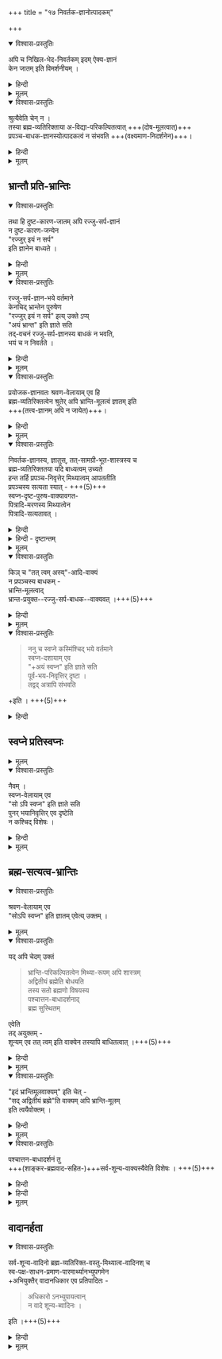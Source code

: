 +++
title = "१७ निवर्तक-ज्ञानोत्पादकम्"

+++

<details open><summary>विश्वास-प्रस्तुतिः</summary>

अपि च निखिल-भेद-निवर्तकम् इदम् ऐक्य-ज्ञानं  
केन जातम् इति विमर्शनीयम् । 
</details>

<details><summary>हिन्दी</summary>

[[१०६]]  

आगे श्रीरामानुज स्वामी जी ने  
निवर्तकज्ञान के कारण का खण्डन किया है ।  
वह इस प्रकार है कि अद्वैतियों ने माना है कि ऐक्यज्ञान सम्पूर्ण भेदों का निवर्तक होता है ।  
उस ऐक्यज्ञान के विषय में  
यह विचार करना चाहिये कि वह ज्ञान किससे उत्पन्न होता है ?  

</details>


<details><summary>मूलम्</summary>

अपि च निखिलभेदनिवर्तकम् इदम् ऐक्यज्ञानं केन जातम् इति विमर्शनीयम् । 
</details>

<details open><summary>विश्वास-प्रस्तुतिः</summary>

श्रुत्यैवेति चेन् न ।  
तस्या ब्रह्म-व्यतिरिक्ताया अ-विद्या-परिकल्पितत्वात् +++(दोष-मूलत्वात्)+++  
प्रपञ्च-बाधक-ज्ञानस्योत्पादकत्वं न संभवति +++(वक्ष्यमाण-निदर्शनेन)+++। 
</details>

<details><summary>हिन्दी</summary>

अद्वैती कहते हैं कि वह ज्ञान  
" तत्त्वमसि " इत्यादि श्रुतिवाक्यों से उत्पन्न होता है ।  
इस पर श्रीरामानुज स्वामी जी कहते हैं कि  
यह प्रपञ्चबाधकज्ञान श्रुति से उत्पन्न नहीं होगा ।  
श्रुति ब्रह्मव्यतिरिक्त है  
अतएव अविद्या से कल्पित है ।  
यह अर्थ अद्वैतियों को मान्य है ।  
अविद्या दोष है ।  
अविद्याकल्पित श्रुति दोषजन्य सिद्ध होती है ।  
दोषजन्य श्रुति के द्वारा जो ज्ञान होगा  
वह दूषित है,  
उससे किसी का भी बाध नहीं होगा ।  

</details>


<details><summary>मूलम्</summary>

श्रुत्यैवेति चेन् न ।  
तस्या ब्रह्मव्यतिरिक्ताया अविद्यापरिकल्पितत्वात् प्रपञ्चबाधकज्ञानस्योत्पादकत्वं न संभवति । 
</details>

## भ्रान्तौ प्रति-भ्रान्तिः

<details open><summary>विश्वास-प्रस्तुतिः</summary>

तथा हि दुष्ट-कारण-जातम् अपि रज्जु-सर्प-ज्ञानं  
न दुष्ट-कारण-जन्येन  
"रज्जुर् इयं न सर्प"  
इति ज्ञानेन बाध्यते । 
</details>

<details><summary>हिन्दी</summary>

यहाँ पर यह दृशन्त ध्यान देने योग्य है,  
मान लिया जाय कि  
किसी मनुष्य को इन्द्रियदोष के कारण  
रज्जु में सर्पज्ञान हो गया ।  
इसमें सन्देह नहीं कि  
यह ज्ञान दुष्ट कारण से उत्पन्न है ।  
…
</details>


<details><summary>मूलम्</summary>

तथा हि दुष्टकारणजातम् अपि रज्जुसर्पज्ञानं न दुष्टकारणजन्येन रज्जुर् इयं न सर्प इति ज्ञानेन बाध्यते । 
</details>


<details open><summary>विश्वास-प्रस्तुतिः</summary>

रज्जु-सर्प-ज्ञान-भये वर्तमाने  
केनचिद् भ्रान्तेन पुरुषेण  
"रज्जुर् इयं न सर्प" इत्य् उक्ते ऽप्य्  
"अयं भ्रान्त" इति ज्ञाते सति  
तद्-वचनं रज्जु-सर्प-ज्ञानस्य बाधकं  न भवति,  
भयं च न निवर्तते । 
</details>

<details><summary>हिन्दी</summary>

वैसे ही दूसरा कोई मनुष्य है  
जिसके इन्द्रिय में दूसरा कोई दोष हैं  उसको रज्जु देखकर  
यह ज्ञान होता है कि  
यह रज्जु है, सर्प नहीं ।  
रज्जुसर्पज्ञान से भयभीत होने वाले प्रथम मनुष्य को  
दूसरा मनुष्य समझाता है कि यह रज्जु है, सर्प नहीं।  
ऐसा समझाने पर भी प्रथम मनुष्य का  
न भ्रम ही दूर होता है  
न भय ही  
क्योंकि प्रथम मनुष्य,  
द्वितीय मनुष्य के विषय में समझता है कि इस [[११०]] मनुष्य के इन्द्रिय में दोष है,  
यह भ्रान्त है,  
इसके वचन पर विश्वास नहीं करना चाहिये ।  
ऐसी स्थिति में प्रथम मनुष्य का भ्रम दूर नहीं होता,  
न द्वितीय मनुष्य के उपदेश से  
वहाँ सर्प का बाध ही होता है ।  
यह दृष्टान्त है ।  

</details>


<details><summary>मूलम्</summary>

रज्जुसर्पज्ञानभये वर्तमाने केनचिद्भ्रान्तेन पुरुषेण रज्जुर् इयं न सर्प इत्युक्ते ऽप्य् अयं भ्रान्त इति ज्ञाते सति तद्वचनं रज्जुसर्पज्ञानस्य बाधकं न भवति भयं च न निवर्तते । 
</details>


<details open><summary>विश्वास-प्रस्तुतिः</summary>

प्रयोजक-ज्ञानवतः श्रवण-वेलायाम् एव हि  
ब्रह्म-व्यतिरिक्तत्वेन श्रुतेर् अपि भ्रान्ति-मूलत्वं ज्ञातम् इति  
+++(तत्त्व-ज्ञानम् अपि न जायेत)+++। 
</details>

<details><summary>हिन्दी</summary>

प्रकृत में भी वैसा ही समझना चाहिये ।  
साधक शास्त्र सुनते समय ही  
यह जान लेता है कि  
ब्रह्मव्यतिरिक्त सभी पदार्थ अविद्या से कल्पित हैं,  
वे भ्रम से ही दिखाई देते हैं,  
वे सब मिथ्या हैं ।  

शास्त्र सुनते समय साधक  
यह भी समझ लेता है कि  
वेदशास्त्र भी ब्रह्मव्यतिरिक्त होने से अविद्या से कल्पित हैं  
तथा मिथ्या हैं ।  
ऐसे समझने वाले साधक को  
दोषदूषित शास्त्र  
प्रपञ्चबाधक ज्ञान नहीं उत्पन्न कर सकता,  
न उस ज्ञान से प्रपञ्च का बोध ही होगा।  

कहने का तात्पर्य यह है कि  
प्रपञ्चबाधक ज्ञान का  
यह अविद्यादोषप्रसूत शास्त्र उत्पादक नहीं हो सकता । 

</details>


<details><summary>मूलम्</summary>

प्रयोजकज्ञानवतः श्रवणवेलायाम् एव हि ब्रह्मव्यतिरिक्तत्वेन श्रुतेर् अपि भ्रान्तिमूलत्वं ज्ञातम् इति । 
</details>


<details open><summary>विश्वास-प्रस्तुतिः</summary>

निवर्तक-ज्ञानस्य, ज्ञातुस्, तत्-सामग्री-भूत-शास्त्रस्य च  
ब्रह्म-व्यतिरिक्ततया यदि बाध्यत्वम् उच्यते  
हन्त तर्हि प्रपञ्च-निवृत्तेर् मिथ्यात्वम् आपततीति  
प्रपञ्चस्य सत्यता स्यात् - +++(5)+++  
स्वप्न-दृष्ट-पुरुष-वाक्यावगत-  
पित्रादि-मरणस्य मिथ्यात्वेन  
पित्रादि-सत्यतावत् । 
</details>

<details><summary>हिन्दी</summary>

किंच, अद्वैतियोँ ने यह माना है कि प्रपञ्चनिवर्तक ज्ञान, उसका ज्ञाता, और उस ज्ञान का साधन बनने वाला शास्त्र यह सब ब्रह्मव्यतिरिक्त होने के कारण अन्त में बाधित हो जाते हैं ।  
इस पर श्रीरामानुज स्वामी जी ने यह दोष दिया कि यदि प्रपञ्चनिवर्तक ज्ञान इत्यादि बाधित माने जायेंगे तो प्रपञ्चनिवर्तकज्ञान से होने वाली प्रपञ्चनिवृत्ति मिथ्या हो जायेगी तथा प्रपञ्च सत्य हो जायेगा ।  

</details>

<details><summary>हिन्दी - दृष्टान्तम्</summary>

दृष्टान्त-मान लिया जाय किसी मनुष्य के स्वप्न में स्वप्नदृष्ट पुरुष ने उससे कहा कि तुम्हारे पिता मर गये हैं । जागने पर वह पुरुष - जिसने स्वप्न देखा था - समझता है कि स्वप्नदृष्ट पुरुप मिथ्या है, उसके द्वारा कथित पितृमरण भी मिथ्या है।  
ऐसा समझने वाला पुरुष पिता को जीवित मानता है ।  

जिस प्रकार स्वप्नश्रुत पितृमरण मिथ्या सिद्ध होने पर  
पिता का जीवन सत्य सिद्ध होता है  
उसी प्रकार स्वप्नदृष्ट पुरुष के समान निवर्तकज्ञान का बाध होने पर  
स्वप्नत पितृमरण की तरह  
प्रपञ्चनिवृत्ति भी मिथ्या सिद्ध होगी,  
तथा पितृजीवन के समान प्रपञ्च का सत्यत्व सिद्ध होगा ।  

</details>


<details><summary>मूलम्</summary>

निवर्तकज्ञानस्य ज्ञातुस् तत्सामग्रीभूतशास्त्रस्य च ब्रह्मव्यतिरिक्ततया यदि बाध्यत्वम् उच्यते हन्त तर्हि प्रपञ्चनिवृत्तेर् मिथ्यात्वम् आपततीति प्रपञ्चस्य सत्यता स्यात् -  
स्वप्नदृष्टपुरुषवाक्यावगतपित्रादिमरणस्य मिथ्यात्वेन पित्रादिसत्यतावत् । 

</details>


<details open><summary>विश्वास-प्रस्तुतिः</summary>

किञ् च "तत् त्वम् अस्य्"-आदि-वाक्यं  
न प्रपञ्चस्य बाधकम् -  
भ्रान्ति-मूलत्वाद्  
भ्रान्त-प्रयुक्त--रज्जु-सर्प-बाधक--वाक्यवत् ।+++(5)+++
</details>

<details><summary>हिन्दी</summary>

किंच, अद्वैती यह मानते हैं. कि भ्रान्त पुरुष का वाक्य रज्जुसर्प का बाध नहीं करता उसी प्रकार अद्वैतियोँ को  
।  
यह भी मानना चाहिये  
कि भ्रान्तिमूलक होने के कारण " तत्त्वमसि ” इत्यादि वाक्य भी प्रपञ्च का बाध नहीं कर सकते । 

</details>


<details><summary>मूलम्</summary>

किञ्च तत् त्वम् अस्य् आदिवाक्यं न प्रपञ्चस्य बाधकम् - भ्रान्तिमूलत्वाद् भ्रान्तप्रयुक्तरज्जुसर्पबाधकवाक्यवत् ।
</details>


<details open><summary>विश्वास-प्रस्तुतिः</summary>

> ननु च स्वप्ने कस्मिंश्चिद् भये वर्तमाने  
> स्वप्न-दशायाम् एव  
> "+अयं स्वप्न" इति ज्ञाते सति  
> पूर्व-भय-निवृत्तिर् दृष्टा ।  
तद्वद् अत्रापि संभवति

+इति । +++(5)+++
</details>

<details><summary>हिन्दी</summary>

इस प्रसंग पर अद्वैती ने यह कहा कि भ्रान्तिमूलक “तत्त्वमसि" इत्यादि वाक्य प्रपञ्च का बाध कर सकते हैं  
क्योंकि भ्रान्तिमूलक ज्ञान का भी बाधकत्व  
अनेक स्थलों में देखा गया है ।  

उदाहरण– मान लिया जाय कि  
स्वप्न में किसी मनुष्य को किसी दुर्घटना को सुनकर भय हो रहा है,  
यदि उस स्वप्न में ही वह मनुष्य यह भी समझ ले कि हमको दुर्घटना सुनने का स्वप्न हुआ है,  
हमने स्वप्न में दुर्घटना सुनी है  
तो उसका भय दूर हो जाता है ।  

यहाँ पर "हमने स्वप्न में दुर्घटना सुनी है"  
यह बाधकज्ञान स्वप्न में होता है,  
अतएव भ्रान्तिमूलक है ।  
भ्रान्तिमूलक होने पर भी  
वह भय को निवृत्त कर देता है ।  

वैसे ही प्रकृत में भी  
भ्रान्तिमूलक तत्त्वमस्यादि वाक्य से होने वाला ज्ञान भी  
प्रपञ्च का बाध कर सकता है।  
यह अद्वैती का कथन है । 

</details>

## स्वप्ने प्रतिस्वप्नः
<details><summary>मूलम्</summary>

ननु च स्वप्ने कस्मिंश्चिद् भये वर्तमाने स्वप्नदशायाम् एवायं स्वप्न इति ज्ञाते सति पूर्वभयनिवृत्तिर् दृष्टा ।  
तद्वद् अत्रापि संभवतीति । 
</details>



<details open><summary>विश्वास-प्रस्तुतिः</summary>

नैवम् ।  
स्वप्न-वेलायाम् एव  
"सो ऽपि स्वप्न" इति ज्ञाते सति  
पुनर् भयानिवृत्तिर् एव दृष्टेति  
न कश्चिद् विशेषः ।
</details>

<details><summary>हिन्दी</summary>

[[१११]]  

इस पर श्रीरामानुज स्वामी जी ने कहा कि  
स्वप्न में होने वाला भय  
"यह स्वप्न है" ऐसा समझने पर  
जरूर दूर होता है  
पर यदि वहाँ मनुष्य यह समझ ले  
"यह स्वप्न है"  
ऐसा ज्ञान हमको स्वप्न में हो रहा है  
तो फिर भय होने लगता है  
क्योंकि भयबाधक ज्ञान के विषय में  
"यह ज्ञान स्वप्न में हो रहा है"  
ऐसा\* ज्ञान होने पर  
वह ज्ञान भय को नहीं दूर सकता है,  
फिर भय होना उचित ही है ।  
वैसे ही प्रकृत में  
भेद-प्रपञ्च-बाधक तत्-त्वम् अस्यादि वाक्यजन्य ज्ञान के विषय में भी  
श्रवणकाल से लेकर  
"यह ज्ञान मिथ्या है यह ज्ञान अविद्याविजृम्भित है"  
ऐसी धारणा बन जाने के कारण  
वह ज्ञान भी प्रपञ्च को नहीं बाध सकता ।  

इस प्रकार विवेचना करके श्रीभाष्यकार स्वामी जी ने निवर्तकज्ञान को उत्पन्न करने वाली सामग्री का खण्डन किया है ।  
</details>


<details><summary>मूलम्</summary>

नैवम् । स्वप्नवेलायाम् एव सो ऽपि स्वप्न इति ज्ञाते सति पुनर्भयानिवृत्तिर् एव दृष्टेति न कश्चिद् विशेषः ।
</details>

## ब्रह्म-सत्यत्व-भ्रान्तिः
<details open><summary>विश्वास-प्रस्तुतिः</summary>

श्रवण-वेलायाम् एव  
"सोऽपि स्वप्न" इति ज्ञातम् एवेत्य् उक्तम् । 
</details>

<details><summary>मूलम्</summary>

श्रवणवेलायाम् एव सोऽपि स्वप्न इति ज्ञातम् एवेत्युक्तम् । 
</details>


<details open><summary>विश्वास-प्रस्तुतिः</summary>

यद् अपि चेदम् उक्तं  

> भ्रान्ति-परिकल्पितत्वेन मिथ्या-रूपम् अपि शास्त्रम्  
> अद्वितीयं ब्रह्मेति बोधयति  
> तस्य सतो ब्रह्मणो विषयस्य  
> पश्चात्तन-बाधादर्शनाद्  
> ब्रह्म सुस्थितम् 

एवेति  
तद् अयुक्तम् -  
शून्यम् एव तत् त्वम् इति वाक्येन तस्यापि बाधितत्वात् ।+++(5)+++
</details>

<details><summary>हिन्दी</summary>

अद्वैती ने मिथ्या बनने वाले शास्त्र से सिद्ध होने वाले ब्रह्म को सत्य माना है ।  
आगे श्रीरामानुज स्वामी जी ने इस अर्थ का खण्डन करते हुये कहा है कि  
अद्वैती कहते हैं कि  

> शास्त्र भ्रान्ति से कल्पित है ।  
अतएव मिथ्या है, यह शास्त्र सम्पूर्ण प्रपञ्च को मिथ्या सिद्ध करके एकमात्र निर्विशेष ब्रह्म को बतलाता है ।  
शास्त्रप्रतिपाद्य इस ब्रह्म का उत्तरकाल में बाघ नहीं होता है,  
इसलिये यह ब्रह्म सत्य सिद्ध होता है ।  
इसे सत्य मानना चाहिये ।  


इस पर श्रीरामानुज स्वामी जी ने कहा कि "शून्य ही तत्त्व है" इस माध्यमिक बौद्ध के कथन से ब्रह्म का बाध हो जाता है ।  
उत्तरकाल में ब्रह्म का बाध नहीं होता,  
ऐसी बात नहीं ।  
माध्यमिक के वाक्य से  
ब्रह्म का बाध हो ही जाता है ।  
ऐसी स्थिति में ब्रह्म कैसे सिद्ध होगा ?  

</details>


<details><summary>मूलम्</summary>

यद् अपि चेदम् उक्तं भ्रान्तिपरिकल्पितत्वेन मिथ्यारूपम् अपि शास्त्रम् अद्वितीयं ब्रह्मेति बोधयति तस्य सतो ब्रह्मणो विषयस्य पश्चात्तनबाधादर्शनाद् ब्रह्म सुस्थितम् एवेति तद् अयुक्तम् -  
शून्यम् एव तत् त्वम् इति वाक्येन तस्यापि बाधितत्वात् ।
</details>


<details open><summary>विश्वास-प्रस्तुतिः</summary>

"इदं भ्रान्तिमूलवाक्यम्" इति चेत् -  
"सद् अद्वितीयं ब्रह्मे"ति वाक्यम् अपि भ्रान्ति-मूलम्  
इति त्वयैवोक्तम् । 
</details>

<details><summary>हिन्दी</summary>

अद्वैती ने कहा कि  

> माध्यमिक का वाक्य भ्रान्तिमूलक है  
इसलिये वह ब्रह्म को नहीं बाध सकता । 

इस पर श्रीरामानुज स्वामी जी ने कहा कि  
अद्वैती के मत के अनुसार शास्त्र भी भ्रान्तिकल्पित है,  
ऐसी स्थिति में शास्त्र से ब्रह्म की सिद्धि कैसे होगी ।  
यदि भ्रान्तिमूलक शास्त्र से ब्रह्म की सिद्धि होगी तो  
भ्रान्तिमूलक माध्यमिक वाक्य से ब्रह्म का बाध भी हो सकता है ।  

</details>


<details><summary>मूलम्</summary>

इदं भ्रान्तिमूलवाक्यम् इति चेत् - सद् अद्वितीयं ब्रह्मेति वाक्यम् अपि भ्रान्तिमूलम् इति त्वयैवोक्तम् । 
</details>


<details open><summary>विश्वास-प्रस्तुतिः</summary>

पश्चात्तन-बाधादर्शनं तु  
+++(शाङ्कर-ब्रह्मवाद-सहित-)+++सर्व-शून्य-वाक्यस्यैवेति विशेषः । +++(5)+++
</details>

<details><summary>हिन्दी</summary>

उत्तरकाल में बाघ न होना  
यह बात माध्यमिक सिद्धान्त में ही घटती है ।  
</details>

<details><summary>हिन्दी</summary>

सर्वशून्यवाद ही सबको काटने वाला अन्तिमवाद है ।  
वही विजयी होगा ।  
इस विवेचन से यह सिद्ध होता है कि  
सत्य शास्त्र से ही  
ब्रह्म सिद्ध होगा,  
भ्रान्तिकल्पितशास्त्र से वह सिद्ध नहीं होगा ।  
ब्रह्मसिद्धि को मानने वालों को  
शास्त्र सत्य मानना चाहिये ।  
इस प्रकार कहकर श्रीरामानुज स्वामी जी ने  
यह सिद्ध किया कि मिथ्या शास्त्र से ब्रह्म की सिद्धि नहीं होगी ।  

</details>


<details><summary>मूलम्</summary>

पश्चात्तनबाधादर्शनं तु सर्वशून्यवाक्यस्यैवेति विशेषः । 
</details>

## वादानर्हता

<details open><summary>विश्वास-प्रस्तुतिः</summary>

सर्व-शून्य-वादिनो ब्रह्म-व्यतिरिक्त-वस्तु-मिथ्यात्व-वादिनश् च  
स्व-पक्ष-साधन-प्रमाण-पारमार्थ्यानभ्युपगमेन  
+अभियुक्तैर् वादानधिकार एव प्रतिपादितः -  

> अधिकारो ऽनभ्युपायत्वान्  
> न वादे शून्य-ब्वादिनः । 

इति ।+++(5)+++
</details>

<details><summary>हिन्दी</summary>

[[११२]]  

आगे श्रीरामानुज स्वामी जी ने यह सिद्ध किया है कि  
माध्यमिक एवं अद्वैती को शास्त्रार्थ करने में अधिकार नहीं ।  
माध्यमिक सबको शून्य मानता है ।  
इसलिये उसको अपने पक्ष को सिद्ध करने वाले प्रमाण तक को शून्य मानना पड़ता है।+++(5)+++  

अद्वैती ब्रह्मव्यतिरिक्त सभी वस्तुओं को मिथ्या मानते हैं इसलिये इनको अपने पक्ष को सिद्ध करने वाले प्रमाण तक को मिथ्या मानना पड़ता है ।  

कहने का तात्पर्य यह है कि  
ये दोनों अपने पक्ष को सिद्ध करने वाले प्रमाण को  
सत्य नहीं मानते हैं ।  
इसलिये इनको वाद में अर्थात् शास्त्रार्थ करने में  
अधिकार नहीं होता है ।  

वाद भी संग्राम के समान है ।  
जिस प्रकार आयुधधारियों को ही  
युद्ध करने में अधिकार है ।  
वैसे ही प्रमाण और तर्कों को मानने वालों को ही  
वाद में अधिकार हो सकता है ।+++(5)+++  

ये दोनों प्रमाणतर्कों को सत्य नहीं मानते ।  
इनको अपने मत के अनुसार मानना पड़ता है कि  
वास्तव में मेरे पास प्रमाण और तर्क नामक कोई पदार्थ हैं ही नहीं ।  

जिस प्रकार मध्यस्थ पुरुष एक शस्त्रधारी व्यक्ति  
और दूसरे शस्त्रहीन व्यक्ति को  
युद्ध में नहीं लगा सकता,  
वह शस्त्रधारी व्यक्तियों को ही  
युद्ध करने की अनुमति दे सकता है  
अतएव शस्त्रहीन व्यक्ति को युद्ध में अनधिकार सिद्ध होता है । +++(5)+++  

उसी प्रकार ही शास्त्रार्थ के प्रसंग में भी  
मध्यस्थ पुरुष  
प्रमाणतर्कों को मानने वाले वादियों के साथ  
शास्त्रार्थ करने के लिये  
प्रमाणतर्कों को न मानने वाले वादियों को  
अनुमति नहीं दे सकते,  
यदि देंगे उनकी मध्यस्थता ही न रहेगी ।+++(5)+++  

वास्तव में अपने को मध्यस्थ मानने वाले पुरुष  
प्रमाणतर्कों को मानने वालों को ही शास्त्रार्थ करने के लिये अनुमति दे सकते हैं।  
प्रमाणतर्क न मानने वालों को  
शास्त्रार्थ में अनधिकार ही सिद्ध होता है ।  

मीमांसाचार्य कुमारिल भट्टाचार्य ने  
इस अर्थ का प्रतिपादन करते हुये यह कहा कि—  

> सर्वदा सद्-उपायानां  
वादमार्गः प्रवर्तते ।  
अधिकारो, ऽनुपायत्वान्  
न वादे शून्यवादिनः ।। +++(5)+++ 


अर्थात् शास्त्रार्थ में उपाय बनने वाले प्रमाण और तर्कों को  
वास्तव में अपने पास रखने वालों के लिये ही  
वादमार्ग में अधिकार माना जाता है ।  
जो अपने मत के अनुसार  
वास्तव में प्रमाणतर्करूपी उपायों को अपने पास न रखते हों  
उन शून्यवादियों को शास्त्रार्थ में अधिकार नहीं होता है ।  

यद्यपि इस श्लोक में शून्यवादी का ही उल्लेख है,  
तथापि यहाँ दी गई व्यवस्था  
अद्वैती के प्रति भी संगत हो जाती है  
क्योंकि अद्वैती भी प्रमाणतर्कों को मिथ्या मानते हैं,  
सत्य नहीं मानते।  
[[११३]]  
इसलिये ये भी उपाग्रहीन होने से    
वाद के अधिकारी नहीं बन सकते हैं ।  

इस प्रकार विवेचना कर श्रीरामानुज स्वामी जी ने  
अद्वैतियों के वादानधिकार को सिद्ध किया है ।  
वादाधिकार को सूचित करने वाले  
ग्रन्थ लोकरञ्जनार्थ प्रवृत्त हैं ।  

</details>


<details><summary>मूलम्</summary>

सर्वशून्यवादिनो ब्रह्मव्यतिरिक्तवस्तुमिथ्यात्ववादिनश् च स्वपक्षसाधनप्रमाणपारमार्थ्यानभ्युपगमेनाभियुक्तैर् वादानधिकार एव प्रतिपादितः -  

> अधिकारो ऽनभ्युपायत्वान् न वादे शून्यवादिनः । 

इति ।

</details>


